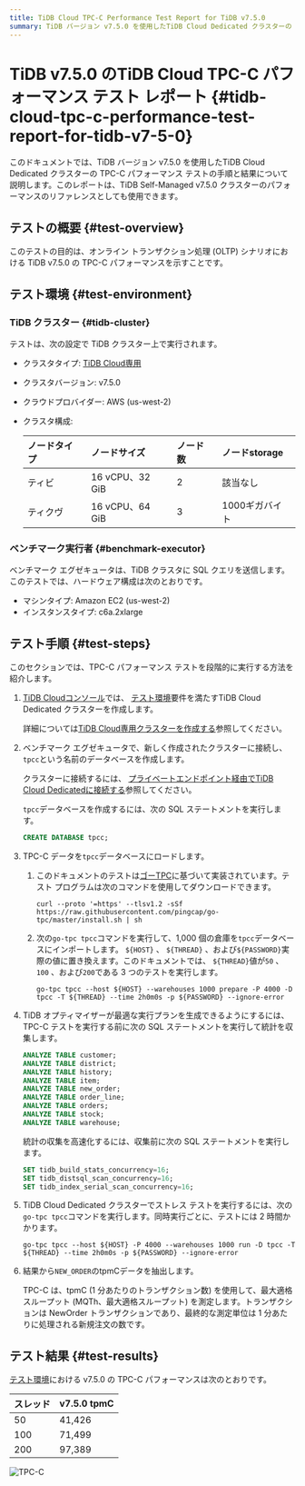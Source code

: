 ```yaml
---
title: TiDB Cloud TPC-C Performance Test Report for TiDB v7.5.0
summary: TiDB バージョン v7.5.0 を使用したTiDB Cloud Dedicated クラスターの TPC-C パフォーマンス テストの結果を紹介します。
---
```


# TiDB v7.5.0 のTiDB Cloud TPC-C パフォーマンス テスト レポート {#tidb-cloud-tpc-c-performance-test-report-for-tidb-v7-5-0}

このドキュメントでは、TiDB バージョン v7.5.0 を使用したTiDB Cloud Dedicated クラスターの TPC-C パフォーマンス テストの手順と結果について説明します。このレポートは、TiDB Self-Managed v7.5.0 クラスターのパフォーマンスのリファレンスとしても使用できます。

## テストの概要 {#test-overview}

このテストの目的は、オンライン トランザクション処理 (OLTP) シナリオにおける TiDB v7.5.0 の TPC-C パフォーマンスを示すことです。

## テスト環境 {#test-environment}

### TiDB クラスター {#tidb-cluster}

テストは、次の設定で TiDB クラスター上で実行されます。

-   クラスタタイプ: [TiDB Cloud専用](/tidb-cloud/select-cluster-tier.md#tidb-cloud-dedicated)
-   クラスタバージョン: v7.5.0
-   クラウドプロバイダー: AWS (us-west-2)
-   クラスタ構成:

    | ノードタイプ | ノードサイズ         | ノード数 | ノードstorage |
    | :----- | :------------- | :--- | :--------- |
    | ティビ    | 16 vCPU、32 GiB | 2    | 該当なし       |
    | ティクヴ   | 16 vCPU、64 GiB | 3    | 1000ギガバイト  |

### ベンチマーク実行者 {#benchmark-executor}

ベンチマーク エグゼキュータは、TiDB クラスタに SQL クエリを送信します。このテストでは、ハードウェア構成は次のとおりです。

-   マシンタイプ: Amazon EC2 (us-west-2)
-   インスタンスタイプ: c6a.2xlarge

## テスト手順 {#test-steps}

このセクションでは、TPC-C パフォーマンス テストを段階的に実行する方法を紹介します。

1.  [TiDB Cloudコンソール](https://tidbcloud.com/)では、 [テスト環境](#tidb-cluster)要件を満たすTiDB Cloud Dedicated クラスターを作成します。

    詳細については[TiDB Cloud専用クラスターを作成する](/tidb-cloud/create-tidb-cluster.md)参照してください。

2.  ベンチマーク エグゼキュータで、新しく作成されたクラスターに接続し、 `tpcc`という名前のデータベースを作成します。

    クラスターに接続するには、 [プライベートエンドポイント経由でTiDB Cloud Dedicatedに接続する](/tidb-cloud/set-up-private-endpoint-connections.md)参照してください。

    `tpcc`データベースを作成するには、次の SQL ステートメントを実行します。

    ```sql
    CREATE DATABASE tpcc;
    ```

3.  TPC-C データを`tpcc`データベースにロードします。

    1.  このドキュメントのテストは[ゴーTPC](https://github.com/pingcap/go-tpc)に基づいて実装されています。テスト プログラムは次のコマンドを使用してダウンロードできます。

        ```shell
        curl --proto '=https' --tlsv1.2 -sSf https://raw.githubusercontent.com/pingcap/go-tpc/master/install.sh | sh
        ```

    2.  次の`go-tpc tpcc`コマンドを実行して、1,000 個の倉庫を`tpcc`データベースにインポートします。 `${HOST}` 、 `${THREAD}` 、および`${PASSWORD}`実際の値に置き換えます。このドキュメントでは、 `${THREAD}`値が`50` 、 `100` 、および`200`である 3 つのテストを実行します。

        ```shell
        go-tpc tpcc --host ${HOST} --warehouses 1000 prepare -P 4000 -D tpcc -T ${THREAD} --time 2h0m0s -p ${PASSWORD} --ignore-error
        ```

4.  TiDB オプティマイザーが最適な実行プランを生成できるようにするには、TPC-C テストを実行する前に次の SQL ステートメントを実行して統計を収集します。

    ```sql
    ANALYZE TABLE customer;
    ANALYZE TABLE district;
    ANALYZE TABLE history;
    ANALYZE TABLE item;
    ANALYZE TABLE new_order;
    ANALYZE TABLE order_line;
    ANALYZE TABLE orders;
    ANALYZE TABLE stock;
    ANALYZE TABLE warehouse;
    ```

    統計の収集を高速化するには、収集前に次の SQL ステートメントを実行します。

    ```sql
    SET tidb_build_stats_concurrency=16;
    SET tidb_distsql_scan_concurrency=16;
    SET tidb_index_serial_scan_concurrency=16;
    ```

5.  TiDB Cloud Dedicated クラスターでストレス テストを実行するには、次の`go-tpc tpcc`コマンドを実行します。同時実行ごとに、テストには 2 時間かかります。

    ```shell
    go-tpc tpcc --host ${HOST} -P 4000 --warehouses 1000 run -D tpcc -T ${THREAD} --time 2h0m0s -p ${PASSWORD} --ignore-error
    ```

6.  結果から`NEW_ORDER`のtpmCデータを抽出します。

    TPC-C は、tpmC (1 分あたりのトランザクション数) を使用して、最大適格スループット (MQTh、最大適格スループット) を測定します。トランザクションは NewOrder トランザクションであり、最終的な測定単位は 1 分あたりに処理される新規注文の数です。

## テスト結果 {#test-results}

[テスト環境](#test-environment)における v7.5.0 の TPC-C パフォーマンスは次のとおりです。

| スレッド | v7.5.0 tpmC |
| :--- | :---------- |
| 50   | 41,426      |
| 100  | 71,499      |
| 200  | 97,389      |

![TPC-C](https://docs-download.pingcap.com/media/images/docs/tidb-cloud/v7.5.0_tpcc.png)
